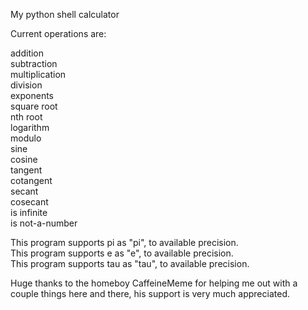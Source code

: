 My python shell calculator


Current operations are:

addition <br />
subtraction <br />
multiplication <br />
division <br />
exponents <br />
square root <br />
nth root <br />
logarithm <br />
modulo <br />
sine <br />
cosine <br />
tangent <br />
cotangent <br />
secant <br />
cosecant <br />
is infinite <br />
is not-a-number



This program supports pi as "pi", to available precision. <br />
This program supports e as "e", to available precision. <br />
This program supports tau as "tau", to available precision.

Huge thanks to the homeboy CaffeineMeme for helping me out with a couple things here and there, his support is very much appreciated.
